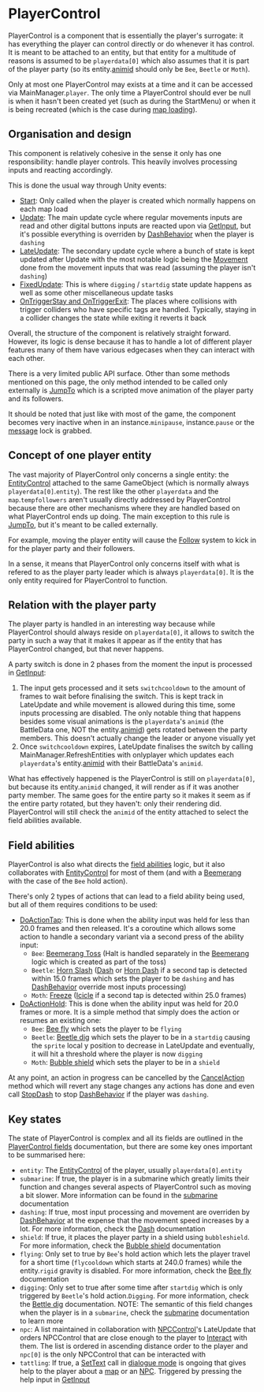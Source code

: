 # PlayerControl
PlayerControl is a component that is essentially the player's surrogate: it has everything the player can control directly or do whenever it has control. It is meant to be attached to an entity, but that entity for a multitude of reasons is assumed to be `playerdata[0]` which also assumes that it is part of the player party (so its entity.[animid](../Enums%20and%20IDs/AnimIDs.md) should only be `Bee`, `Beetle` or `Moth`).

Only at most one PlayerControl may exists at a time and it can be accessed via MainManager.`player`. The only time a PlayerControl should ever be null is when it hasn't been created yet (such as during the StartMenu) or when it is being recreated (which is the case during [map loading](../MapControl/Map%20loading.md)).

## Organisation and design
This component is relatively cohesive in the sense it only has one responsibility: handle player controls. This heavily involves processing inputs and reacting accordingly.

This is done the usual way through Unity events:

- [Start](Start.md): Only called when the player is created which normally happens on each map load
- [Update](Update.md): The main update cycle where regular movements inputs are read and other digital buttons inputs are reacted upon via [GetInput](GetInput.md), but it's possible everything is overriden by [DashBehavior](DashBehavior.md) when the player is `dashing`
- [LateUpdate](LateUpdate.md): The secondary update cycle where a bunch of state is kept updated after Update with the most notable logic being the [Movement](Movement.md) done from the movement inputs that was read (assuming the player isn't `dashing`)
- [FixedUpdate](FixedUpdate.md): This is where `digging` / `startdig` state update happens as well as some other miscellaneous update tasks
- [OnTriggerStay and OnTriggerExit](Trigger%20collider%20handling.md): The places where collisions with trigger colliders who have specific tags are handled. Typically, staying in a collider changes the state while exiting it reverts it back

Overall, the structure of the component is relatively straight forward. However, its logic is dense because it has to handle a lot of different player features many of them have various edgecases when they can interact with each other.

There is a very limited public API surface. Other than some methods mentioned on this page, the only method intended to be called only externally is [JumpTo](JumpTo.md) which is a scripted move animation of the player party and its followers.

It should be noted that just like with most of the game, the component becomes very inactive when in an instance.`minipause`, instance.`pause` or the [message](../SetText/Notable%20states.md#message) lock is grabbed.

## Concept of one player entity
The vast majority of PlayerControl only concerns a single entity: the [EntityControl](../Entities/EntityControl/EntityControl.md) attached to the same GameObject (which is normally always `playerdata[0]`.`entity`). The rest like the other `playerdata` and the `map`.`tempfollowers` aren't usually directly addressed by PlayerControl because there are other mechanisms where they are handled based on what PlayerControl ends up doing. The main exception to this rule is [JumpTo](JumpTo.md), but it's meant to be called externally.

For example, moving the player entity will cause the [Follow](../Entities/EntityControl/Notable%20methods/Follow.md#follow) system to kick in for the player party and their followers.

In a sense, it means that PlayerControl only concerns itself with what is refered to as the player party leader which is always `playerdata[0]`. It is the only entity required for PlayerControl to function.

## Relation with the player party
The player party is handled in an interesting way because while PlayerControl should always reside on `playerdata[0]`, it allows to switch the party in such a way that it makes it appear as if the entity that has PlayerControl changed, but that never happens.

A party switch is done in 2 phases from the moment the input is processed in [GetInput](GetInput.md):

1. The input gets processed and it sets `switchcooldown` to the amount of frames to wait before finalising the switch. This is kept track in LateUpdate and while movement is allowed during this time, some inputs processing are disabled. The only notable thing that happens besides some visual animations is the `playerdata`'s `animid` (the BattleData one, NOT the entity.[animid](../Enums%20and%20IDs/AnimIDs.md)) gets rotated between the party members. This doesn't actually change the leader or anyone visually yet
2. Once `switchcooldown` expires, LateUpdate finalises the switch by calling MainManager.RefreshEntities with onlyplayer which updates each `playerdata`'s entity.[animid](../Enums%20and%20IDs/AnimIDs.md) with their BattleData's `animid`.

What has effectively happened is the PlayerControl is still on `playerdata[0]`, but because its entity.`animid` changed, it will render as if it was another party member. The same goes for the entire party so it makes it seem as if the entire party rotated, but they haven't: only their rendering did. PlayerControl will still check the `animid` of the entity attached to select the field abilities available.

## Field abilities
PlayerControl is also what directs the [field abilities](Field%20abilities.md) logic, but it also collaborates with [EntityControl](../Entities/EntityControl/EntityControl.md) for most of them (and with a [Beemerang](../Entities/NPCControl/ObjectTypes/Beemerang.md) with the case of the `Bee` hold action).

There's only 2 types of actions that can lead to a field ability being used, but all of them requires conditions to be used:

- [DoActionTap](Actions/DoActionTap.md): This is done when the ability input was held for less than 20.0 frames and then released. It's a coroutine which allows some action to handle a secondary variant via a second press of the ability input:
    - `Bee`: [Beemerang Toss](Field%20abilities.md#beemerang-toss) (Halt is handled separately in the [Beemerang](../Entities/NPCControl/ObjectTypes/Beemerang.md) logic which is created as part of the toss)
    - `Beetle`: [Horn Slash](Field%20abilities.md#horn-slash) ([Dash](Field%20abilities.md#dash) or [Horn Dash](Field%20abilities.md#horn-dash) if a second tap is detected within 15.0 frames which sets the player to be `dashing` and has [DashBehavior](DashBehavior.md) override most inputs processing)
    - `Moth`: [Freeze](Field%20abilities.md#freeze) ([Icicle](Field%20abilities.md#icicle) if a second tap is detected within 25.0 frames)
- [DoActionHold](Actions/DoActionHold.md): This is done when the ability input was held for 20.0 frames or more. It is a simple method that simply does the action or resumes an existing one:
    - `Bee`: [Bee fly](Field%20abilities.md#bee-fly) which sets the player to be `flying`
    - `Beetle`: [Beetle dig](Field%20abilities.md#beetle-dig) which sets the player to be in a `startdig` causing the `sprite` local y position to decrease in LateUpdate and eventually, it will hit a threshold where the player is now `digging`
    - `Moth`: [Bubble shield](Field%20abilities.md#bubble-shield) which sets the player to be in a `shield`

At any point, an action in progress can be cancelled by the [CancelAction](Actions/CancelAction.md) method which will revert any stage changes any actions has done and even call [StopDash](StopDash.md) to stop [DashBehavior](DashBehavior.md) if the player was `dashing`.

## Key states
The state of PlayerControl is complex and all its fields are outlined in the [PlayerControl fields](Class%20fields.md) documentation, but there are some key ones important to be summarised here:

- `entity`: The [EntityControl](../Entities/EntityControl/EntityControl.md) of the player, usually `playerdata[0]`.`entity`
- `submarine`: If true, the player is in a submarine which greatly limits their function and changes several aspects of PlayerControl such as moving a bit slower. More information can be found in the [submarine](Submarine.md) documentation
- `dashing`: If true, most input processing and movement are overriden by [DashBehavior](DashBehavior.md) at the expense that the movement speed increases by a lot. For more information, check the [Dash](Field%20abilities.md#dash) documentation
- `shield`: If true, it places the player party in a shield using `bubbleshield`. For more information, check the [Bubble shield](Field%20abilities.md#bubble-shield) documentation
- `flying`: Only set to true by `Bee`'s hold action which lets the player travel for a short time (`flycooldown` which starts at 240.0 frames) while the entity.`rigid` gravity is disabled. For more information, check the [Bee fly](Field%20abilities.md#bee-fly) documentation
- `digging`: Only set to true after some time after `startdig` which is only triggered by `Beetle`'s hold action.`Digging`. For more information, check the [Bettle dig](Field%20abilities.md#beetle-dig) documentation. NOTE: The semantic of this field changes when the player is in a `submarine`, check the [submarine](Submarine.md) documentation to learn more
- `npc`: A list maintained in collaboration with [NPCControl](../Entities/NPCControl/NPCControl.md)'s LateUpdate that orders NPCControl that are close enough to the player to [Interact](../Entities/NPCControl/Notable%20methods/Interact.md) with them. The list is ordered in ascending distance order to the player and `npc[0]` is the only NPCControl that can be interacted with
- `tattling`: If true, a [SetText](../SetText/SetText.md) call in [dialogue mode](../SetText/Dialogue%20mode.md) is ongoing that gives help to the player about a [map](../MapControl/SetText%20configuration.md#tattleid) or an [NPC](../Entities/NPCControl/NPC.md). Triggered by pressing the help input in [GetInput](GetInput.md)
